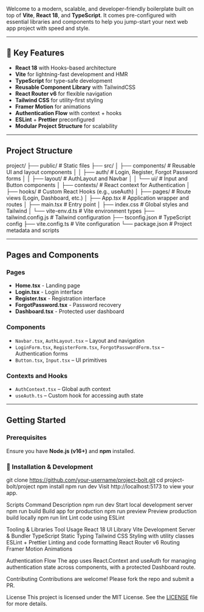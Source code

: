 Welcome to a modern, scalable, and developer-friendly boilerplate built on top of **Vite**, **React 18**, and **TypeScript**. It comes pre-configured with essential libraries and components to help you jump-start your next web app project with speed and style.

---

## 🚀 Key Features

- **React 18** with Hooks-based architecture
- **Vite** for lightning-fast development and HMR
- **TypeScript** for type-safe development
- **Reusable Component Library** with TailwindCSS
- **React Router v6** for flexible navigation
- **Tailwind CSS** for utility-first styling
- **Framer Motion** for animations
- **Authentication Flow** with context + hooks
- **ESLint** + **Prettier** preconfigured
- **Modular Project Structure** for scalability

---

## Project Structure
project/
├── public/ # Static files
├── src/
│ ├── components/ # Reusable UI and layout components
│ │ ├── auth/ # Login, Register, Forgot Password forms
│ │ ├── layout/ # AuthLayout and Navbar
│ │ └── ui/ # Input and Button components
│ ├── contexts/ # React context for Authentication
│ ├── hooks/ # Custom React Hooks (e.g., useAuth)
│ ├── pages/ # Route views (Login, Dashboard, etc.)
│ ├── App.tsx # Application wrapper and routes
│ ├── main.tsx # Entry point
│ ├── index.css # Global styles and Tailwind
│ └── vite-env.d.ts # Vite environment types
├── tailwind.config.js # Tailwind configuration
├── tsconfig.json # TypeScript config
├── vite.config.ts # Vite configuration
└── package.json # Project metadata and scripts


---

## Pages and Components

### Pages
- **Home.tsx** - Landing page
- **Login.tsx** - Login interface
- **Register.tsx** - Registration interface
- **ForgotPassword.tsx** - Password recovery
- **Dashboard.tsx** - Protected user dashboard

###  Components
- `Navbar.tsx`, `AuthLayout.tsx` – Layout and navigation
- `LoginForm.tsx`, `RegisterForm.tsx`, `ForgotPasswordForm.tsx` – Authentication forms
- `Button.tsx`, `Input.tsx` – UI primitives

###  Contexts and Hooks
- `AuthContext.tsx` – Global auth context
- `useAuth.ts` – Custom hook for accessing auth state

---

##  Getting Started

###  Prerequisites

Ensure you have **Node.js (v16+)** and **npm** installed.

### 🚀 Installation & Development

git clone https://github.com/your-username/project-bolt.git
cd project-bolt/project
npm install
npm run dev
Visit http://localhost:5173 to view your app.

 Scripts
Command	           Description
npm run dev	      Start local development server
npm run build	  Build app for production
npm run preview	  Preview production build locally
npm run lint	  Lint code using ESLint

Tooling & Libraries
Tool	            Usage
React 18	       UI Library
Vite	           Development Server & Bundler
TypeScript	       Static Typing
Tailwind CSS	   Styling with utility classes
ESLint + Prettier	Linting and code formatting
React Router v6	    Routing
Framer Motion	    Animations

Authentication Flow
The app uses React.Context and useAuth for managing authentication state across components, with a protected Dashboard route.

Contributing
Contributions are welcome! Please fork the repo and submit a PR.

License
This project is licensed under the MIT License.
See the [LICENSE](./LICENSE) file for more details.
